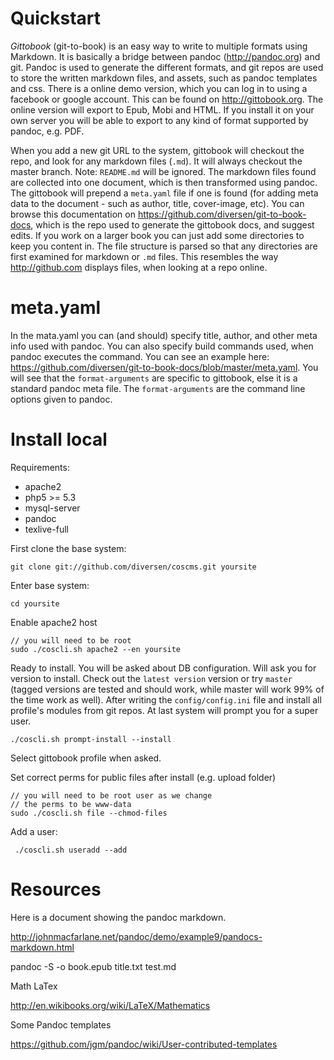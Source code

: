 # Quickstart

*Gittobook* (git-to-book) is an easy way to write to multiple formats using Markdown. It is basically a bridge between pandoc (<http://pandoc.org>) and git. Pandoc is used to generate the different formats, and git repos are used to store the written markdown files, and assets, such as pandoc templates and css. There is a online demo version, which you can log in to using a facebook or google account. This can be found on <http://gittobook.org>. The online version will export to Epub, Mobi and HTML. If you install it on your own server you will be able to export to any kind of format supported by pandoc, e.g. PDF. 

When you add a new git URL to the system, gittobook will checkout the repo, and look for any markdown files (`.md`). It will always checkout the master branch. Note: `README.md` will be ignored. The markdown files found are collected into one document, which is then transformed using pandoc. The gittobook will prepend a `meta.yaml` file if one is found (for adding meta data to the document - such as author, title, cover-image, etc). You can browse this documentation on <https://github.com/diversen/git-to-book-docs>, which is the repo used to generate the gittobook docs, and suggest edits. If you work on a larger book you can just add some directories to keep you content in. The file structure is parsed so that any directories are first examined for markdown or `.md` files. This resembles the way <http://github.com> displays files, when looking at a repo online.  

# meta.yaml

In the mata.yaml you can (and should) specify title, author, and other meta info used with pandoc. You can also specify build commands used, when pandoc executes the command. You can see an example here: <https://github.com/diversen/git-to-book-docs/blob/master/meta.yaml>. You will see that the `format-arguments` are specific to gittobook, else it is a standard pandoc meta file. The `format-arguments` are the command line options given to pandoc. 

# Install local

Requirements: 

* apache2
* php5 >= 5.3
* mysql-server
* pandoc
* texlive-full

First clone the base system: 

    git clone git://github.com/diversen/coscms.git yoursite

Enter base system: 

    cd yoursite

Enable apache2 host

    // you will need to be root
    sudo ./coscli.sh apache2 --en yoursite

Ready to install. You will be asked about DB configuration.  Will ask you for version to install. Check out the `latest version` version or try `master` (tagged versions are tested and should work, while master will work 99% of the time work as well). After writing the `config/config.ini` file and install all profile's modules from git repos. At last system will prompt you for a super user. 

    ./coscli.sh prompt-install --install

Select gittobook profile when asked. 

Set correct perms for public files after install (e.g. upload folder)

    // you will need to be root user as we change
    // the perms to be www-data
    sudo ./coscli.sh file --chmod-files

Add a user: 

     ./coscli.sh useradd --add

# Resources

Here is a document showing the pandoc markdown.  

<http://johnmacfarlane.net/pandoc/demo/example9/pandocs-markdown.html>

pandoc -S -o book.epub title.txt test.md

Math LaTex

<http://en.wikibooks.org/wiki/LaTeX/Mathematics>

Some Pandoc templates

https://github.com/jgm/pandoc/wiki/User-contributed-templates

